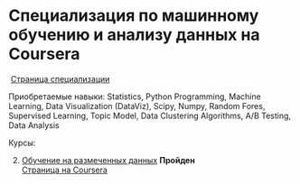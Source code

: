 # Специализация по машинному обучению и анализу данных на Coursera 


 [Страница специализации](https://www.coursera.org/specializations/machine-learning-data-analysis)
 
 Приобретаемые навыки: Statistics, Python Programming, Machine Learning, Data Visualization (DataViz), Scipy, Numpy, Random Fores, Supervised Learning, Topic Model, Data Clustering Algorithms, A/B Testing, Data Analysis
 
 Курсы: 
 
 2. [Обучение на размеченных данных](https://github.com/upayuryeva/ML-and-DA-coursera/tree/main/Course%202.%20Labeled%20data%20training) **Пройден**  
 [Страница на Coursera](https://www.coursera.org/learn/supervised-learning?specialization=machine-learning-data-analysis)  
